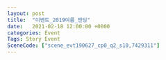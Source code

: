 ```yaml
---
layout: post
title:  "이벤트_2019여름_엔딩"
date:   2021-02-18 12:00:00 +0000
categories: Event
Tags: Story Event
SceneCode: ["scene_evt190627_cp0_q2_s10,7429311"]
---
```

